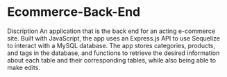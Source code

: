 # Ecommerce-Back-End
Discription
An application that is the back end for an acting e-commerce site. Built with JavaScript, the app uses an Express.js API to use Sequelize to interact with a MySQL database. The app stores categories, products, and tags in the database, and functions to retrieve the desired information about each table and their corresponding tables, while also being able to make edits.